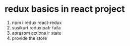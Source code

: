 # redux basics in react project

1. npm i redux react-redux
2. susikurt redux pafr faila
3. aprasom actions ir state
4. provide the store
